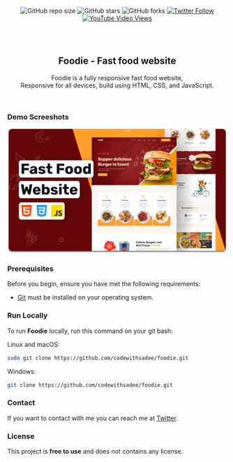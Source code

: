 <div align="center">
  
  ![GitHub repo size](https://img.shields.io/github/repo-size/codewithsadee/foodie)
  ![GitHub stars](https://img.shields.io/github/stars/codewithsadee/foodie?style=social)
  ![GitHub forks](https://img.shields.io/github/forks/codewithsadee/foodie?style=social)
[![Twitter Follow](https://img.shields.io/twitter/follow/codewithsadee_?style=social)](https://twitter.com/intent/follow?screen_name=codewithsadee_)
  [![YouTube Video Views](https://img.shields.io/youtube/views/5XnX83goEZo?style=social)](https://youtu.be/5XnX83goEZo)

  <br />
  <br />

  <h2 align="center">Foodie - Fast food website</h2>

  Foodie is a fully responsive fast food website, <br />Responsive for all devices, build using HTML, CSS, and JavaScript.

  

</div>

<br />

### Demo Screeshots

![Foodie Desktop Demo](./readme-images/desktop.png "Desktop Demo")

### Prerequisites

Before you begin, ensure you have met the following requirements:

* [Git](https://git-scm.com/downloads "Download Git") must be installed on your operating system.

### Run Locally

To run **Foodie** locally, run this command on your git bash:

Linux and macOS:

```bash
sudo git clone https://github.com/codewithsadee/foodie.git
```

Windows:

```bash
git clone https://github.com/codewithsadee/foodie.git
```

### Contact

If you want to contact with me you can reach me at [Twitter](https://www.twitter.com/codewithsadee).

### License

This project is **free to use** and does not contains any license.
